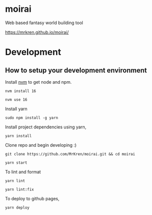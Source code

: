 # moirai
Web based fantasy world building tool

https://mrkren.github.io/moirai/

# Development

## How to setup your development environment

Install [nvm](https://github.com/nvm-sh/nvm) to get node and npm.

`nvm install 16`

`nvm use 16`

Install yarn

`sudo npm install -g yarn`

Install project dependencies using yarn,

`yarn install`

Clone repo and begin developing :)

`git clone https://github.com/MrKren/moirai.git && cd moirai`

`yarn start`

To lint and format

`yarn lint`

`yarn lint:fix`

To deploy to github pages,

`yarn deploy`
